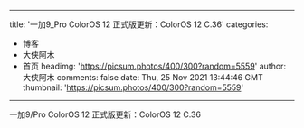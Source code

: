 
---
title: '一加9_Pro ColorOS 12 正式版更新：ColorOS 12 C.36'
categories: 
 - 博客
 - 大侠阿木
 - 首页
headimg: 'https://picsum.photos/400/300?random=5559'
author: 大侠阿木
comments: false
date: Thu, 25 Nov 2021 13:44:46 GMT
thumbnail: 'https://picsum.photos/400/300?random=5559'
---

<div>   
一加9/Pro ColorOS 12 正式版更新：ColorOS 12 C.36  
</div>
            